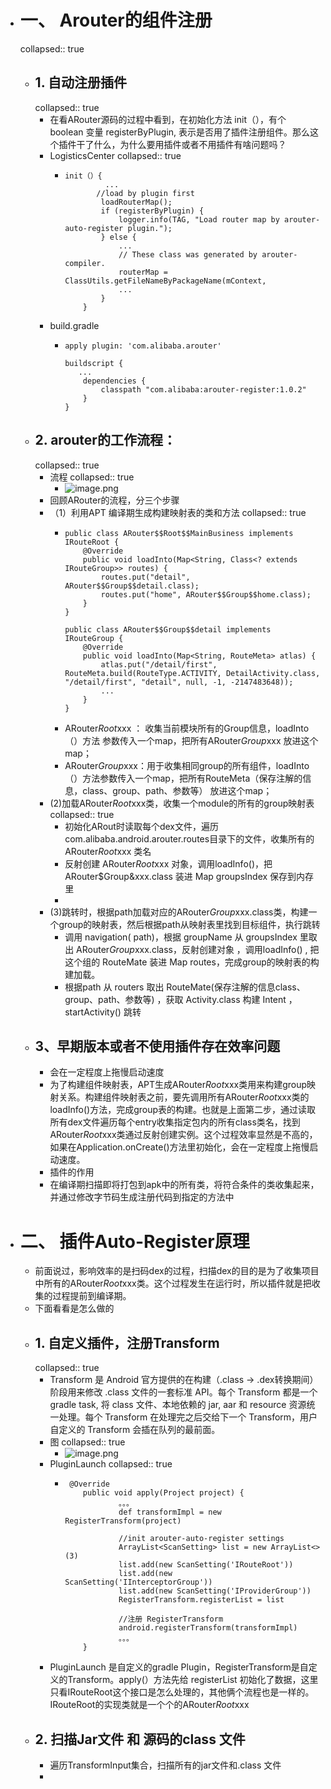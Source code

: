 - # 一、 Arouter的组件注册
  collapsed:: true
	- ## 1. 自动注册插件
	  collapsed:: true
		- 在看ARouter源码的过程中看到，在初始化方法 init（），有个 boolean 变量 registerByPlugin, 表示是否用了插件注册组件。那么这个插件干了什么，为什么要用插件或者不用插件有啥问题吗？
		- LogisticsCenter
		  collapsed:: true
			- ```
			  init（）{
			           ...
			         //load by plugin first
			          loadRouterMap();
			          if (registerByPlugin) {
			              logger.info(TAG, "Load router map by arouter-auto-register plugin.");
			          } else {
			              ...
			              // These class was generated by arouter-compiler.
			              routerMap = ClassUtils.getFileNameByPackageName(mContext, 
			              ...
			          }
			      }
			  ```
		- build.gradle
			- ```
			  apply plugin: 'com.alibaba.arouter'
			  
			  buildscript {
			     ...
			      dependencies {
			          classpath "com.alibaba:arouter-register:1.0.2"
			      }
			  }
			  ```
	- ## 2. arouter的工作流程：
	  collapsed:: true
		- 流程
		  collapsed:: true
			- ![image.png](../assets/image_1684413203491_0.png)
		- 回顾ARouter的流程，分三个步骤
		- （1）利用APT 编译期生成构建映射表的类和方法
		  collapsed:: true
			- ```
			  public class ARouter$$Root$$MainBusiness implements IRouteRoot {
			      @Override
			      public void loadInto(Map<String, Class<? extends IRouteGroup>> routes) {
			          routes.put("detail", ARouter$$Group$$detail.class);
			          routes.put("home", ARouter$$Group$$home.class);
			      }
			  } 
			  
			  public class ARouter$$Group$$detail implements IRouteGroup {
			      @Override
			      public void loadInto(Map<String, RouteMeta> atlas) {
			          atlas.put("/detail/first", RouteMeta.build(RouteType.ACTIVITY, DetailActivity.class, "/detail/first", "detail", null, -1, -2147483648));
			          ...
			      }
			  }
			  ```
			- ARouter$Root$xxx ： 收集当前模块所有的Group信息，loadInto（）方法 参数传入一个map，把所有ARouter$Group$xxx 放进这个map；
			- ARouter$Group$xxx：用于收集相同group的所有组件，loadInto（）方法参数传入一个map，把所有RouteMeta（保存注解的信息，class、group、path、参数等） 放进这个map；
		- (2)加载ARouter$Root$xxx类，收集一个module的所有的group映射表
		  collapsed:: true
			- 初始化ARout时读取每个dex文件，遍历com.alibaba.android.arouter.routes目录下的文件，收集所有的 ARouter$Root$xxx 类名
			- 反射创建 ARouter$Root$xxx 对象，调用loadInfo()，把 ARouter$Group&xxx.class 装进 Map groupsIndex 保存到内存里
			-
		- (3)跳转时，根据path加载对应的ARouter$Group$xxx.class类，构建一个group的映射表，然后根据path从映射表里找到目标组件，执行跳转
			- 调用 navigation( path)，根据 groupName 从 groupsIndex 里取出 ARouter$Group$xxx.class，反射创建对象 ，调用loadInfo() , 把这个组的 RouteMate 装进 Map routes，完成group的映射表的构建加载。
			- 根据path 从 routers 取出 RouteMate(保存注解的信息class、group、path、参数等) ，获取 Activity.class 构建 Intent ，startActivity() 跳转
	- ## 3、早期版本或者不使用插件存在效率问题
		- 会在一定程度上拖慢启动速度
		- 为了构建组件映射表，APT生成ARouter$Root$xxx类用来构建group映射关系。构建组件映射表之前，要先调用所有ARouter$Root$xxx类的loadInfo()方法，完成group表的构建。也就是上面第二步，通过读取所有dex文件遍历每个entry收集指定包内的所有class类名，找到ARouter$Root$xxx类通过反射创建实例。这个过程效率显然是不高的，如果在Application.onCreate()方法里初始化，会在一定程度上拖慢启动速度。
		- 插件的作用
		- 在编译期扫描即将打包到apk中的所有类，将符合条件的类收集起来，并通过修改字节码生成注册代码到指定的方法中
- # 二、 插件Auto-Register原理
	- 前面说过，影响效率的是扫码dex的过程，扫描dex的目的是为了收集项目中所有的ARouter$Root$xxx类。这个过程发生在运行时，所以插件就是把收集的过程提前到编译期。
	- 下面看看是怎么做的
	- ## 1. 自定义插件，注册Transform
	  collapsed:: true
		- Transform 是 Android 官方提供的在构建（.class -> .dex转换期间）阶段用来修改 .class 文件的一套标准 API。每个 Transform 都是一个 gradle task, 将 class 文件、本地依赖的 jar, aar 和 resource 资源统一处理。每个 Transform 在处理完之后交给下一个 Transform，用户自定义的 Transform 会插在队列的最前面。
		- 图
		  collapsed:: true
			- ![image.png](../assets/image_1684413378672_0.png)
		- PluginLaunch
		  collapsed:: true
			- ```
			   @Override
			      public void apply(Project project) {
			              。。。
			              def transformImpl = new RegisterTransform(project)
			  
			              //init arouter-auto-register settings
			              ArrayList<ScanSetting> list = new ArrayList<>(3)
			              list.add(new ScanSetting('IRouteRoot'))
			              list.add(new ScanSetting('IInterceptorGroup'))
			              list.add(new ScanSetting('IProviderGroup'))
			              RegisterTransform.registerList = list
			  
			              //注册 RegisterTransform
			              android.registerTransform(transformImpl)
			              。。。
			      }
			  ```
		- PluginLaunch 是自定义的gradle Plugin，RegisterTransform是自定义的Transform。apply(）方法先给 registerList 初始化了数据，这里只看IRouteRoot这个接口是怎么处理的，其他俩个流程也是一样的。IRouteRoot的实现类就是一个个的ARouter$Root$xxx
	- ## 2. 扫描Jar文件 和 源码的class 文件
		- 遍历TransformInput集合，扫描所有的jar文件和.class 文件
		-